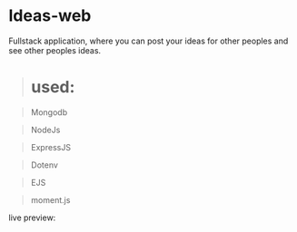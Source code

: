 # Ideas-web

Fullstack application, where you can post your ideas for other peoples and see other peoples ideas.

> # used:


> Mongodb

> NodeJs

> ExpressJS

> Dotenv

> EJS

> moment.js


live preview: 
